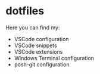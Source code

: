 # dotfiles

Here you can find my:

- VSCode configuration
- VSCode snippets
- VSCode extensions
- Windows Terminal configuration
- posh-git configuration
